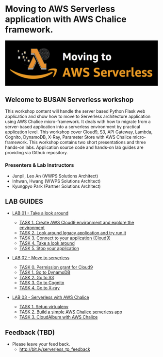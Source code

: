 # Moving to AWS Serverless application with AWS Chalice framework.
<img src="lab-guide/images/Serverless-logo-github.png" width=640>

## Welcome to BUSAN Serverless workshop ##
This workshop content will handle the server based Python Flask web application and show how to move to Serverless architecture application using AWS Chalice micro-framework. It deals with how to migrate from a server-based application into a serverless environment by practical application level. This workshop cover Cloud9, S3, API Gateway, Lambda, Cognito, DynamoDB, X-Ray, Parameter Store with AWS Chalice micro-framework. This workshop contains two short presentations and three hands-on labs. Application source code and hands-on lab guides are providing via Github repository.

### Presenters & Lab Instructors
 * Junpil, Leo An (WWPS Solutions Architect)
 * Inhwan, Hwang (WWPS Solutions Architect)
 * Kyungpyo Park (Partner Solutions Architect)


## LAB GUIDES
* [LAB 01 - Take a look around](lab-guide/LAB01.md)
	* [TASK 1. Create AWS Cloud9 environment and explore the environment](lab-guide/LAB01.md#task-1-create-aws-cloud9-environment-and-explore-the-environment)
	* [TASK 2. Look around legacy application and try run it](lab-guide/LAB01.md#task-2-look-around-legacy-application-and-try-run-it)
	* [TASK 3. Connect to your application (Cloud9)](lab-guide/LAB01.md#task-3-optional-task-connect-to-your-application-ssh-tunneling)
	* [TASK 4. Take a look around](lab-guide/LAB01.md#task-4-take-a-look-around)
	* [TASK 5. Stop your application](lab-guide/LAB01.md#task-5-stop-your-application)
	
* [LAB 02 - Move to serverless](lab-guide/LAB02.md)
	* [TASK 0. Permission grant for Cloud9](lab-guide/LAB02.md#task-0-permission-grant-for-cloud9)
	* [TASK 1. Go to DynamoDB](lab-guide/LAB02.md#task-1-go-to-dynamodb)
	* [TASK 2. Go to S3](lab-guide/LAB02.md#task-2-go-to-s3)
	* [TASK 3. Go to Cognito](lab-guide/LAB02.md#task-2-go-to-s3)
	* [TASK 4. Go to X-ray](lab-guide/LAB02.md#task-2-go-to-s3)

* [LAB 03 - Serverless with AWS Chalice](lab-guide/LAB03.md)
	* [TASK 1. Setup virtualenv](lab-guide/LAB03.md#task-1--seyup-virtualenv)
	* [TASK 2. Build a simple AWS Chalice serverless app](lab-guide/LAB03.md#task-2--build-a-simple-aws-chalice-serverless-app)
	* [TASK 3. CloudAlbum with AWS Chalice](lab-guide/LAB03.md#task-3--cloudalbum-with-aws-chalice)


## Feedback (TBD)
* Please leave your feed back.
  * http://bit.ly/serverless_tp_feedback 
